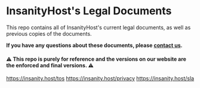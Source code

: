 # InsanityHost's Legal Documents
This repo contains all of InsanityHost's current legal documents, as well as previous copies of the documents.

**If you have any questions about these documents, please [contact us](https://billing.insanity.host/contact.php).**

#### :warning: This repo is purely for reference and the versions on our website are the enforced and final versions. :warning: 

https://insanity.host/tos
https://insanity.host/privacy
https://insanity.host/sla